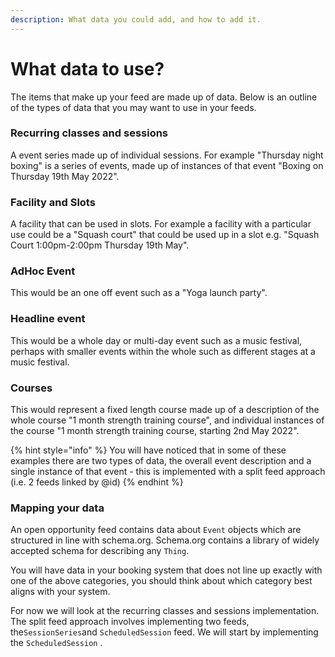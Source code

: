 ```yaml
---
description: What data you could add, and how to add it.
---
```


# What data to use?

The items that make up your feed are made up of data. Below is an outline of the types of data that you may want to use in your feeds.

### Recurring classes and sessions

A event series made up of individual sessions. For example "Thursday night boxing" is a series of events, made up of instances of that event "Boxing on Thursday 19th May 2022".

### Facility and Slots

A facility that can be used in slots. For example a facility with a particular use could be a "Squash court" that could be used up in a slot e.g. "Squash Court 1:00pm-2:00pm Thursday 19th May".

### AdHoc Event

This would be an one off event such as a "Yoga launch party".

### Headline event

This would be a whole day or multi-day event such as a music festival, perhaps with smaller events within the whole such as different stages at a music festival.

### &#x20;Courses

This would represent a fixed length course made up of a description of the whole course "1 month strength training course", and individual instances of the course "1 month strength training course, starting 2nd May 2022". &#x20;

{% hint style="info" %}
You will have noticed that in some of these examples there are two types of data, the overall event description and a single instance of that event - this is implemented with a split feed approach (i.e. 2 feeds linked by @id)
{% endhint %}

### Mapping your data

An open opportunity feed contains data about `Event` objects which are structured in line with schema.org. Schema.org contains a library of widely accepted schema for describing any `Thing`.&#x20;

You will have data in your booking system that does not line up exactly with one of the above categories, you should think about which category best aligns with your system.&#x20;

For now we will look at the recurring classes and sessions implementation. The split feed approach involves implementing two feeds, the`SessionSeries`and `ScheduledSession` feed. We will start by implementing the `ScheduledSession` .


